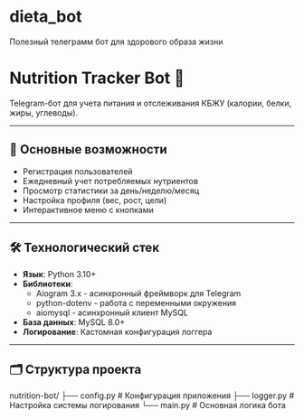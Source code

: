 # dieta_bot
Полезный телеграмм бот для здорового образа жизни

# Nutrition Tracker Bot 🥗

Telegram-бот для учета питания и отслеживания КБЖУ (калории, белки, жиры, углеводы).

---

## 📌 Основные возможности
- Регистрация пользователей
- Ежедневный учет потребляемых нутриентов
- Просмотр статистики за день/неделю/месяц
- Настройка профиля (вес, рост, цели)
- Интерактивное меню с кнопками

---

## 🛠 Технологический стек
- **Язык**: Python 3.10+
- **Библиотеки**:
  - Aiogram 3.x - асинхронный фреймворк для Telegram
  - python-dotenv - работа с переменными окружения
  - aiomysql - асинхронный клиент MySQL
- **База данных**: MySQL 8.0+
- **Логирование**: Кастомная конфигурация логгера

---

## 🗂 Структура проекта

nutrition-bot/
├── config.py # Конфигурация приложения
├── logger.py # Настройка системы логирования
└── main.py # Основная логика бота

